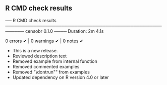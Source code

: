## R CMD check results

── R CMD check results ──────────────────────────────────────────────────────── censobr 0.1.0 ────
Duration: 2m 4.1s

0 errors ✔ | 0 warnings ✔ | 0 notes ✔

* This is a new release.
* Reviewed description text
* Removed example from internal function
* Removed commented examples
* Removed "\dontrun"" from examples
* Updated dependency on R version 4.0 or later

